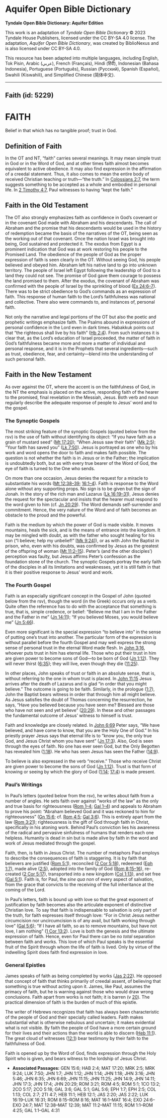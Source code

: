 # Aquifer Open Bible Dictionary

**Tyndale Open Bible Dictionary: Aquifer Edition**

This work is an adaptation of *Tyndale Open Bible Dictionary* © 2023 Tyndale House Publishers, licensed under the CC BY\-SA 4\.0 license. The adaptation, *Aquifer Open Bible Dictionary*, was created by BiblioNexus and is also licensed under CC BY\-SA 4\.0\.

This resource has been adapted into multiple languages, including English, Tok Pisin, Arabic (عربي), French (Français), Hindi (हिंदी), Indonesian (Bahasa Indonesia), Portuguese (Português), Russian (Русский), Spanish (Español), Swahili (Kiswahili), and Simplified Chinese (简体中文).



--------------------------------

## Faith (id: 5229)

FAITH
=====

Belief in that which has no tangible proof; trust in God.

Definition of Faith
-------------------

In the OT and NT, “faith” carries several meanings. It may mean simple trust in God or in the Word of God, and at other times faith almost becomes equivalent to active obedience. It may also find expression in the affirmation of a creedal statement. Thus, it also comes to mean the entire body of received Christian teaching or truth—“the truth.” In [Colossians 2:7](https://ref.ly/Col2:7), the term suggests something to be accepted as a whole and embodied in personal life. In [2 Timothy 4:7](https://ref.ly/2Tim4:7), Paul witnesses to having “kept the faith.”

Faith in the Old Testament
--------------------------

The OT also strongly emphasizes faith as confidence in God’s covenant or in the covenant God made with Abraham and his descendants. The call of Abraham and the promise that his descendants would be used in the history of redemption became the basis of the narratives of the OT, being seen as the working out of that covenant. Once the nation Israel was brought into being, God sustained and protected it. The exodus from Egypt is a prominent indication that God was at work restoring his people to the Promised Land. The obedience of the people of God as the proper expression of faith is seen clearly in the OT. Without seeing God, his people believed and obeyed him. Abraham left his native land to go into unknown territory. The people of Israel left Egypt following the leadership of God to a land they could not see. The promise of God gave them courage to possess the land promised to them. After the exodus, the covenant of Abraham was confirmed with the people of Israel by the sprinkling of blood ([Ex 24:6–7](https://ref.ly/Exod24:6-Exod24:7)). There was to be strict obedience to God’s commands as an expression of faith. This response of human faith to the Lord’s faithfulness was national and collective. There also were commands to, and instances of, personal faith.

Not only the narrative and legal portions of the OT but also the poetic and prophetic writings emphasize faith. The Psalms abound in expressions of personal confidence in the Lord even in dark times. Habakkuk points out that “the righteous shall live by his faith” ([Hb 2:4](https://ref.ly/Hab2:4)). From such instances it is clear that, as the Lord’s education of Israel proceeded, the matter of faith in God’s faithfulness became more and more a matter of individual and personal response, and it is in the Prophets that several ingredients—such as trust, obedience, fear, and certainty—blend into the understanding of such personal faith.

Faith in the New Testament
--------------------------

As over against the OT, where the accent is on the faithfulness of God, in the NT the emphasis is placed on the active, responding faith of the hearer to the promised, final revelation in the Messiah, Jesus. Both verb and noun regularly describe the adequate response of people to Jesus’ word and to the gospel.

### The Synoptic Gospels

The most striking feature of the synoptic Gospels (quoted below from the rsv) is the use of faith without identifying its object: “If you have faith as a grain of mustard seed” ([Mt 17:20](https://ref.ly/Matt17:20)); “When Jesus saw their faith” ([Mk 2:5](https://ref.ly/Mark2:5)); “Your faith has saved you” ([Lk 7:50](https://ref.ly/Luke7:50)). Jesus is portrayed as one who by his work and word opens the door to faith and makes faith possible. The question is not whether the faith is in Jesus or in the Father; the implication is undoubtedly both, but as with every true bearer of the Word of God, the eye of faith is turned to the One who sends.

On more than one occasion, Jesus denies the request for a miracle to substantiate his words ([Mt 12:38–39](https://ref.ly/Matt12:38-Matt12:39); [16:1–4](https://ref.ly/Matt16:1-Matt16:4)). Faith is response to the Word alone without any supporting props. No sign is to be given but the sign of Jonah. In the story of the rich man and Lazarus ([Lk 16:19–31](https://ref.ly/Luke16:19-Luke16:31)), Jesus denies the request for the spectacular and insists that the hearer must respond to the word given to him (cf. [Jn 20:29](https://ref.ly/John20:29)). The Word demands self\-surrender and commitment. Hence, the very nature of the Word and of faith becomes an obstacle to the proud and the powerful.

Faith is the medium by which the power of God is made visible. It moves mountains, heals the sick, and is the means of entrance into the kingdom. It may be mingled with doubt, as with the father who sought healing for his son (“I believe; help my unbelief!” \[[Mk 9:24](https://ref.ly/Mark9:24)]), or as with John the Baptist in prison, who, even with his doubts, was confirmed by Jesus as the greatest of the offspring of woman ([Mt 11:2–15](https://ref.ly/Matt11:2-Matt11:15)). Peter’s (and the other disciples’) perception was faulty, but Jesus affirms Peter’s confession as the foundation stone of the church. The synoptic Gospels portray the early faith of the disciples in all its limitations and weaknesses, yet it is still faith in that it is their positive response to Jesus’ word and work.

### The Fourth Gospel

Faith is an especially significant concept in the Gospel of John (quoted below from the rsv), though the word (in the Greek) occurs only as a verb. Quite often the reference has to do with the acceptance that something is true, that is, simple credence, or belief: “Believe me that I am in the Father and the Father in me” ([Jn 14:11](https://ref.ly/John14:11)); “If you believed Moses, you would believe me” ([Jn 5:46](https://ref.ly/John5:46)).

Even more significant is the special expression “to believe into” in the sense of putting one’s trust into another. The particular form of the expression is without parallel before the fourth Gospel and may well express the strong sense of personal trust in the eternal Word made flesh. In [John 3:16](https://ref.ly/John3:16), whoever puts trust in him has eternal life. Those who put their trust in him are given power to become sons of God—to be born of God ([Jn 1:12](https://ref.ly/John1:12)). They will never thirst ([6:35](https://ref.ly/John6:35)); they will live, even though they die ([11:25](https://ref.ly/John11:25)).

In other places, John speaks of trust or faith in an absolute sense, that is, without referring to the one in whom trust is placed. In [John 11:15](https://ref.ly/John11:15) Jesus arrives after the death of Lazarus and is glad “in order that you might believe.” The outcome is going to be faith. Similarly, in the prologue ([1:7](https://ref.ly/John1:7)), John the Baptist bears witness in order that through him all might believe. As Jesus satisfies the doubt of Thomas concerning the resurrection, he says, “Have you believed because you have seen me? Blessed are those who have not seen and yet believe” ([20:29](https://ref.ly/John20:29)). In these and other passages the fundamental outcome of Jesus’ witness to himself is trust.

Faith and knowledge are closely related. In [John 6:69](https://ref.ly/John6:69) Peter says, “We have believed, and have come to know, that you are the Holy One of God.” In his priestly prayer Jesus says that eternal life is to “know you, the only true God, and Jesus Christ whom you have sent” ([Jn 17:3](https://ref.ly/John17:3)). Also, God is seen through the eyes of faith. No one has ever seen God, but the Only Begotten has revealed him ([1:18](https://ref.ly/John1:18)). He who has seen Jesus has seen the Father ([14:9](https://ref.ly/John14:9)).

To believe is also expressed in the verb “receive.” Those who receive Christ are given power to become the sons of God ([Jn 1:12](https://ref.ly/John1:12)). Trust is that form of knowing or seeing by which the glory of God ([1:14](https://ref.ly/John1:14); [17:4](https://ref.ly/John17:4)) is made present.

### Paul’s Writings

In Paul’s letters (quoted below from the rsv), he writes about faith from a number of angles. He sets faith over against “works of the law” as the only and true basis for righteousness ([Rom 1–4](https://ref.ly/Rom1:1-Rom4:25); [Gal 1–4](https://ref.ly/Gal1:1-Gal4:31)) and appeals to Abraham to prove his point: “Abraham believed God and it was reckoned to him for righteousness” ([Gn 15:6](https://ref.ly/Gen15:6); cf. [Rom 4:5](https://ref.ly/Rom4:5); [Gal 3:6](https://ref.ly/Gal3:6)). This is entirely apart from the law ([Rom 3:21](https://ref.ly/Rom3:21)); righteousness is the gift of God through faith in Christ, specifically in his atoning work. Behind Paul’s conviction lies his awareness of the radical and pervasive sinfulness of humans that renders each one helpless. Humanity is dead in sin but is made alive by faith in the word and work of Jesus mediated through the gospel.

Faith, then, is faith in Jesus Christ. The number of metaphors Paul employs to describe the consequences of faith is staggering. It is by faith that believers are justified ([Rom 5:1](https://ref.ly/Rom5:1)), reconciled ([2 Cor 5:18](https://ref.ly/2Cor5:18)), redeemed ([Eph 1:7](https://ref.ly/Eph1:7)), made alive ([2:5](https://ref.ly/Eph2:5)), adopted into the family of God ([Rom 8:15–16](https://ref.ly/Rom8:15-Rom8:16)), re\-created ([2 Cor 5:17](https://ref.ly/2Cor5:17)), transported into a new kingdom ([Col 1:13](https://ref.ly/Col1:13)), and set free ([Gal 5:1](https://ref.ly/Gal5:1)). Faith is, for Paul, the *sine qua non* of every aspect of salvation, from the grace that convicts to the receiving of the full inheritance at the coming of the Lord.

In Paul’s letters, faith is bound up with love so that the great exponent of justification by faith becomes also the articulate exponent of distinctive Christian love. To say that faith is indispensable to salvation is only part of the truth, for faith expresses itself through love: “For in Christ Jesus neither circumcision nor uncircumcision is of any avail, but faith working through love” ([Gal 5:6](https://ref.ly/Gal5:6)); “If I have all faith, so as to remove mountains, but have not love, I am nothing” ([1 Cor 13:2](https://ref.ly/1Cor13:2)). Love is both the genesis and the ultimate expression of faith. Hence, even for Paul there can be no *total* separation between faith and works. This love of which Paul speaks is the essential fruit of the Spirit through whom the life of faith is lived. Only by virtue of the indwelling Spirit does faith find expression in love.

### General Epistles

James speaks of faith as being completed by works ([Jas 2:22](https://ref.ly/Jas2:22)). He opposed that concept of faith that thinks primarily of creedal assent, of believing that something is true without acting upon it. James, like Paul, assumes the primacy of faith, but he is warning against those who would draw wrong conclusions. Faith apart from works is not faith; it is barren (v [20](https://ref.ly/Jas2:20)). The practical dimension of faith is the burden of much of this epistle.

The writer of Hebrews recognizes that faith has always been characteristic of the people of God and their specially called leaders. Faith makes substantial what is otherwise nebulous and uncertain; it makes evidential what is not visible. By faith the people of God have a more certain ground for their lives and their actions than the world is able to discern ([Heb 11:1](https://ref.ly/Heb11:1)). The great cloud of witnesses ([12:1](https://ref.ly/Heb12:1)) bear testimony by their faith to the faithfulness of God.

Faith is opened up by the Word of God, finds expression through the Holy Spirit who is given, and bears witness to the lordship of Jesus Christ.

* **Associated Passages:** GEN 15:6; HAB 2:4; MAT 17:20; MRK 2:5; MRK 9:24; LUK 7:50; JHN 1:7; JHN 1:12; JHN 1:14; JHN 1:18; JHN 3:16; JHN 5:46; JHN 6:35; JHN 6:69; JHN 11:15; JHN 11:25; JHN 14:9; JHN 14:11; JHN 17:3; JHN 17:4; JHN 20:29; ROM 3:21; ROM 4:5; ROM 5:1; 1CO 13:2; 2CO 5:17; 2CO 5:18; GAL 3:6; GAL 5:1; GAL 5:6; EPH 1:7; EPH 2:5; COL 1:13; COL 2:7; 2TI 4:7; HEB 11:1; HEB 12:1; JAS 2:20; JAS 2:22; LUK 16:19–LUK 16:31; ROM 8:15–ROM 8:16; MAT 16:1–MAT 16:4; EXO 24:6–EXO 24:7; MAT 12:38–MAT 12:39; MAT 11:2–MAT 11:15; ROM 1:1–ROM 4:25; GAL 1:1–GAL 4:31

